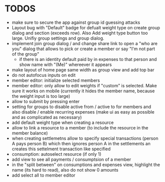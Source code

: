 # TODOS

- make sure to secure the app against group id guessing attacks
- Layout bug with "Default" badge for defualt weight type on create group dialog and section (exceeds row). Also Add weight type button too large. Unifiy group settings and group dialog. 
- implement join group dialog / and change share link to open a "who are you" dialog that allows to pick or create a member or say "I'm not part of the group"
  - if there is an identity default paid by in expenses to that person and show name with "(Me)" whereever it appears
- make layout of home page same width as group view and add top bar
- do not autofocus inputs on edit
- member editor: initialize selected members
- member editor: only allow to edit weights if "custom" is selected. Make sure it works on mobile (currently it hides the member name, because the weight input is too large)
- allow to submit by pressing enter 
- setting for groups to disable active from / active to for members and also disable / enable recurring expenses (make ui as easy as possible and as complicated as necessary)
- add default weight type when creating a resource
- allow to link a resource to a member (to include the resource in the member balance)
- when creating settlemetns allow to specify special transactions (person A pays person B) which then ignores person A in the settlements an creates this settelment transaction like specified
- consumption: autoselect resource (if only 1)
- add view to see all payments / consumptsion of a member
- in the "split between" on consumptions and expenses view, highlight the name (its hard to read), also do not show 0 amounts
- add select all to member editor